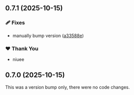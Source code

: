 ## 0.7.1 (2025-10-15)

### 🩹 Fixes

- manually bump version ([a33588e](https://github.com/ue-too/ue-too/commit/a33588e))

### ❤️ Thank You

- niuee

## 0.7.0 (2025-10-15)

This was a version bump only, there were no code changes.

